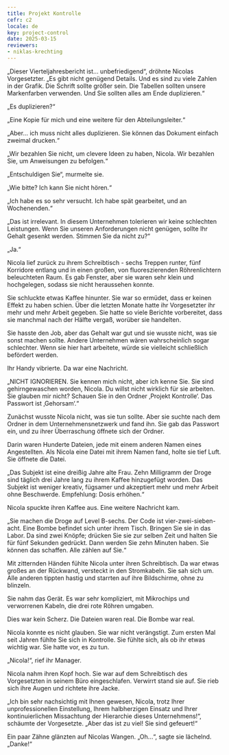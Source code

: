 ```yaml
---
title: Projekt Kontrolle
cefr: c2
locale: de
key: project-control
date: 2025-03-15
reviewers:
- niklas-krechting
---
```


„Dieser Vierteljahresbericht ist... unbefriedigend“, dröhnte Nicolas Vorgesetzter. „Es gibt nicht genügend Details. Und es sind zu viele Zahlen in der Grafik. Die Schrift sollte größer sein. Die Tabellen sollten unsere Markenfarben verwenden. Und Sie sollten alles am Ende duplizieren.“

„Es duplizieren?“

„Eine Kopie für mich und eine weitere für den Abteilungsleiter.“

„Aber... ich muss nicht alles duplizieren. Sie können das Dokument einfach zweimal drucken.“

„Wir bezahlen Sie nicht, um clevere Ideen zu haben, Nicola. Wir bezahlen Sie, um Anweisungen zu befolgen.“

„Entschuldigen Sie“, murmelte sie.

„Wie bitte? Ich kann Sie nicht hören.“

„Ich habe es so sehr versucht. Ich habe spät gearbeitet, und an Wochenenden.“

„Das ist irrelevant. In diesem Unternehmen tolerieren wir keine schlechten Leistungen. Wenn Sie unseren Anforderungen nicht genügen, sollte Ihr Gehalt gesenkt werden. Stimmen Sie da nicht zu?“

„Ja.“

Nicola lief zurück zu ihrem Schreibtisch - sechs Treppen runter, fünf Korridore entlang und in einen großen, von fluoreszierenden Röhrenlichtern beleuchteten Raum. Es gab Fenster, aber sie waren sehr klein und hochgelegen, sodass sie nicht heraussehen konnte.

Sie schluckte etwas Kaffee hinunter. Sie war so ermüdet, dass er keinen Effekt zu haben schien. Über die letzten Monate hatte ihr Vorgesetzter ihr mehr und mehr Arbeit gegeben. Sie hatte so viele Berichte vorbereitet, dass sie manchmal nach der Hälfte vergaß, worüber sie handelten.

Sie hasste den Job, aber das Gehalt war gut und sie wusste nicht, was sie sonst machen sollte. Andere Unternehmen wären wahrscheinlich sogar schlechter. Wenn sie hier hart arbeitete, würde sie vielleicht schließlich befördert werden.

Ihr Handy vibrierte. Da war eine Nachricht.

„NICHT IGNORIEREN. Sie kennen mich nicht, aber ich kenne Sie. Sie sind gehirngewaschen worden, Nicola. Du willst nicht wirklich für sie arbeiten. Sie glauben mir nicht? Schauen Sie in den Ordner ‚Projekt Kontrolle‘. Das Passwort ist ‚Gehorsam‘.“

Zunächst wusste Nicola nicht, was sie tun sollte. Aber sie suchte nach dem Ordner in dem Unternehmensnetzwerk und fand ihn. Sie gab das Passwort ein, und zu ihrer Überraschung öffnete sich der Ordner.

Darin waren Hunderte Dateien, jede mit einem anderen Namen eines Angestellten. Als Nicola eine Datei mit ihrem Namen fand, holte sie tief Luft. Sie öffnete die Datei.

„Das Subjekt ist eine dreißig Jahre alte Frau. Zehn Milligramm der Droge sind täglich drei Jahre lang zu ihrem Kaffee hinzugefügt worden. Das Subjekt ist weniger kreativ, fügsamer und akzeptiert mehr und mehr Arbeit ohne Beschwerde. Empfehlung: Dosis erhöhen.“

Nicola spuckte ihren Kaffee aus. Eine weitere Nachricht kam.

„Sie machen die Droge auf Level B-sechs. Der Code ist vier-zwei-sieben-acht. Eine Bombe befindet sich unter ihrem Tisch. Bringen Sie sie in das Labor. Da sind zwei Knöpfe; drücken Sie sie zur selben Zeit und halten Sie für fünf Sekunden gedrückt. Dann werden Sie zehn Minuten haben. Sie können das schaffen. Alle zählen auf Sie.“

Mit zitternden Händen fühlte Nicola unter ihren Schreibtisch. Da war etwas großes an der Rückwand, versteckt in den Stromkabeln. Sie sah sich um. Alle anderen tippten hastig und starrten auf ihre Bildschirme, ohne zu blinzeln.

Sie nahm das Gerät. Es war sehr kompliziert, mit Mikrochips und verworrenen Kabeln, die drei rote Röhren umgaben.

Dies war kein Scherz. Die Dateien waren real. Die Bombe war real.

Nicola konnte es nicht glauben. Sie war nicht verängstigt. Zum ersten Mal seit Jahren fühlte Sie sich in Kontrolle. Sie fühlte sich, als ob ihr etwas wichtig war. Sie hatte vor, es zu tun.

„Nicola!“, rief ihr Manager.

Nicola nahm ihren Kopf hoch. Sie war auf dem Schreibtisch des Vorgesetzten in seinem Büro eingeschlafen. Verwirrt stand sie auf. Sie rieb sich ihre Augen und richtete ihre Jacke.

„Ich bin sehr nachsichtig mit Ihnen gewesen, Nicola, trotz Ihrer unprofessionellen Einstellung, Ihrem halbherzigen Einsatz und Ihrer kontinuierlichen Missachtung der Hierarchie dieses Unternehmens!“, schäumte der Vorgesetzte. „Aber das ist zu viel! Sie sind gefeuert!“

Ein paar Zähne glänzten auf Nicolas Wangen. „Oh...“, sagte sie lächelnd. „Danke!“